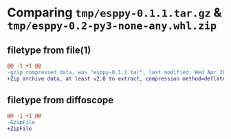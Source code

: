 # Comparing `tmp/esppy-0.1.1.tar.gz` & `tmp/esppy-0.2-py3-none-any.whl.zip`

## filetype from file(1)

```diff
@@ -1 +1 @@
-gzip compressed data, was "esppy-0.1.1.tar", last modified: Wed Apr 26 07:38:18 2023, max compression
+Zip archive data, at least v2.0 to extract, compression method=deflate
```

## filetype from diffoscope

```diff
@@ -1 +1 @@
-GzipFile
+ZipFile
```

